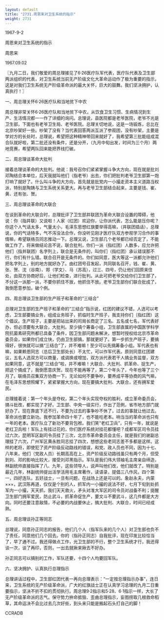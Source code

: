 ```yaml
---
layout: default
title: "2731.周恩来对卫生系统的指示"
weight: 2731
---
```


1967-9-2

周恩来对卫生系统的指示

周恩来

1967.09.02

〖九月二日，我们敬爱的周总理接见了6·26医疗队军代表，医疗队代表及卫生部两派组织的代表，对卫生系统当前无产阶级文化大革命运动作了极为重要的指示，这是对我们卫生系统无产阶级革命派的最大关怀，巨大的鼓舞。我们坚决拥护，认真执行！〗

一、周总理关怀6·26医疗队和当地贫下中农

周总理非常关怀6·26医疗队和当地贫下中农，从饮食卫生习惯、生病情况到生产、生活情况都一一作了详细的询问。总理说，县医院都是老爷医院，老爷不光是卫生部，下面也有老爷卫生局、老爷医院。总理关切地说，这是一场锻炼，总比在北京吵架好一些。吵架了没有？当代表回答两派互派了参观团，没有吵架，主要是学对方的长处时，总理说，希望把这种精神带回来就好了，我希望第三批能组成混合队就好啦，第二批还没有条件，还是分开，（九月中旬出发，时间为三个月）两地竞赛，希望两队回来能把界线打破。

二、周总理谈革命大批判

接着总理谈革命的大批判。他说：我号召你们紧紧掌握斗争大方向，现在就是批刘邓陶结合本单位，后天我就叫他们（指老爷）出去，你们把批判老爷卫生部第一炮打响了就好了。什么叫斗争的大方向，首先就是批党内一小撮走资本主义道路当权派，特别是陶铸与卫生系统关系更大。再与老爷卫生部结合起来，主要是钱、崔、黄、还有张、贺。

三、周总理谈革命的大联合

在谈到革命的大联合时，总理批评了卫生部井联团为革命大联合设置的障碍，他说：你（指井联）又说啦！人家（红团）欢迎你，让你派代表，怎么能是压你呢？你这个人气话太多，气量太小，毛泽东思想红旗要举得高嘛，（井联团插话），总理说，你的气话特多，气不泻没法合作，你没听见刚才医疗队双方参观学习合作的事情嘛，希望联络员同志推动一下。总理又说，卫生部几个老爷都已经否定了，不能做工作了，将来做结论且不说，联合批判，你们一派（指红团）人数多，应允许把他们（指井联团）名字列上，联合是无条件的，叫你们（指红团）承认错误那不行，你们有什么错。联合召开是无条件的。你们如同意，医大等这一派都允许他们把名字列上，别的地方就好办了。由红团号召发起，共同联名召开，钱、崔、黄、张、贺、沈（谷南）、郑（学文）、马（苏高），过三、四号，仍让他们回原来住处，由双方协商好后，让他们检查，进行批判。从此可把老爷交给你们卫生部了，不分这一派那一派，不要你抓住不放，他抓住不放。老爷卫生部你们联合批成了，我倒愿意参加，破个例。

四、周总理谈卫生部的生产班子和革命的“三结合”

总理对卫生部的生产班子和革命的“三结合”指示说，红团的建议不错，人选可以考虑，卫生部要搞业务，组成业务班子，抓临时生产班子，我支持你们（指红团）这个倡议。生产班子，主要是把站出来的司局长商定了三名、五名或七名，军代表好办，但必须要有大联合，大批判。至少搞个筹备小组，卫生部直属的中国医学科学院抗菌素研究所都已具备了条件，因卫生部问题未解决，想暂时授权给北京市革命委员会，如果你们成立快，仍由卫生部搞，那就更好了。第一步抓生产班子，要搞得好，很快就可以搞“三结合”了，并不难嘛！至少可以先搞筹备小组。军代表也有嘛，如果赖恩同志（总后卫生部处长）不太忙，可以作军代表。原则同意红团建议，五名人选双方可以商量，或调换或增加，双方派代表若干人搞业务监督，双方如果同意，这不就是“三结合”啦，并不难嘛！大联合、大批判、抓革命、捉生产，把这个搞成了，我倒愿意庆贺。现在不能再等了，第二个年头了，今年也等了三个月了。联络员召集双方协商一下，无论如何不要争吵，要养成平等协商的风气嘛，在毛泽东思想照耀下，紧紧掌握大方向，现在要搞大批判、大联合，还有拥军爱民。

总理接着说：第一个年头是夺权，第二个年头实现夺权的胜利，成立革命委员会，搞斗批改，都实现了才好。卫生部、中央一级实行，作出了范例，省市地方部门就好办了。现在靠底下还不行，不要为过去的事争吵不休了，过去的事就让他过去。革命派也要立新功。我参加革命四十年了，也不能吃老本。响当当的革命派也只有一年的老本。医疗队立了新功不要背包袱。我们笑“老红卫兵”，只有一年，就说是老红卫兵啦！军队上有挂过花的，你们医疗系统对挂花都懂吧？成都军区司令员挂过六次，昆明军区副司令员挂了三次，北京市革命委员会主任，就是我们的谢副总理挂了六次，广州军区黄永胜同志挂了四次，想想这些老同志差不多都是这样。这样的老将，即使犯了资产阶级反动路线的错误，和党、政人员也不同，因为十七、八年来，他们（党政人员）长期高高在上，资产阶级反动路线虽只有两个月，但受到刘、邓的影响比较大，接受刘邓黑指示。军队是我们伟大领袖毛主席亲自缔造，林副统帅直接指挥了八、九年，这些领导人，说声叫他们改，他们就改了。特别是最近几年，林副统帅提出活学活用毛主席著作，读语录，提倡三八作风，四个第一，四好连队，五好战士，一旦有问题，在战场上还是可以的。象赵永夫，内蒙×××，武汉陈再道，仅仅是个别的人，抓军内一小撮的说法不好，七月下旬到处抓军内一小撮，天天抓，我们天天救火，矛头对准大军区的司令员对战备不利；提醒卫生部门拥军爱民，防止武斗，抓革命促生产，要文斗不要武斗，这几件都是大方向。同时还要注意敌情，不必要的内战要休止，搞大批判、大联合，时间已经成熟。

五、周总理谈孙正等同志

总理说，同意孙正同志的报告，他们几个人（指军队来的几个人）对卫生部也负不了责任，同意他们几个回去。你的（指孙正同志）自我批评，现在印发比较恰当了，早了通不过。我还得做点工作，光卫生部的不行，整个卫生系统才行，我还得谈一次，谈了再印，否则，一出去就揪来揪去不好办。

孙正同志可以搞别的工作，军队还要，十四个人均要回军队。

六、坚决拥护、认真执行总理指示

总理讲话过程中，卫生部红团代表一再向总理表示：“一定按总理指示办事”，连日来，卫生系统的无产阶级革命派，广大的红旗战士正在认真学习总理的九月二日重要指示，坚决不折不扣的贯彻执行。周总理9·2指示和5·28、6·1指示一样，大长了无产阶级革命派的志气。保守势力拚命抵毁、歪曲总理指示，妄图捞取几根救命稻草，其命运决不会比过去几次好些，到头来只能是搬起石头打自己的脚！

CCRADB

